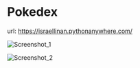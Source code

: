 # Pokedex

url: https://israellinan.pythonanywhere.com/

![Screenshot_1](https://github.com/user-attachments/assets/0952a517-4c8a-40e0-afd8-22e952ae5a9f)

![Screenshot_2](https://github.com/user-attachments/assets/9902bea3-3e4c-4917-b270-e7ffe9671e09)
